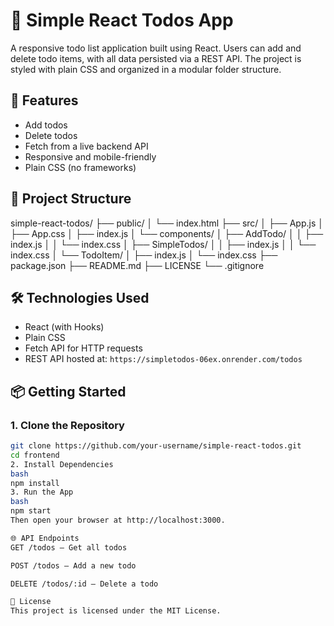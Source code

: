 # 📝 Simple React Todos App

A responsive todo list application built using React. Users can add and delete todo items, with all data persisted via a REST API. The project is styled with plain CSS and organized in a modular folder structure.

## 🚀 Features

- Add todos
- Delete todos
- Fetch from a live backend API
- Responsive and mobile-friendly
- Plain CSS (no frameworks)

## 🧱 Project Structure

simple-react-todos/
├── public/
│ └── index.html
├── src/
│ ├── App.js
│ ├── App.css
│ ├── index.js
│ └── components/
│ ├── AddTodo/
│ │ ├── index.js
│ │ └── index.css
│ ├── SimpleTodos/
│ │ ├── index.js
│ │ └── index.css
│ └── TodoItem/
│ ├── index.js
│ └── index.css
├── package.json
├── README.md
├── LICENSE
└── .gitignore


## 🛠️ Technologies Used

- React (with Hooks)
- Plain CSS
- Fetch API for HTTP requests
- REST API hosted at: `https://simpletodos-06ex.onrender.com/todos`

## 📦 Getting Started

### 1. Clone the Repository

```bash
git clone https://github.com/your-username/simple-react-todos.git
cd frontend
2. Install Dependencies
bash
npm install
3. Run the App
bash
npm start
Then open your browser at http://localhost:3000.

🌐 API Endpoints
GET /todos – Get all todos

POST /todos – Add a new todo

DELETE /todos/:id – Delete a todo

📄 License
This project is licensed under the MIT License.